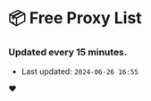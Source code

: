 # :package: Free Proxy List
### Updated every 15 minutes.

- Last updated: `2024-06-26 16:55`

:heart:
